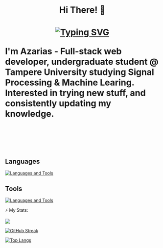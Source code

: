 <!-- -->
<p align="center">
  <h1 align="center">Hi There! 👋<h1>
</p>

<!-- - 🔭 I’m currently studying Signal Processing and Machine Learning @ Tampere University
- 🌱 I’m currently learning how to use python for Machine Learning.
- 👯 I’m looking to collaborate on ...
- 🤔 I’m looking for help with ...
- ⚡ Fun fact: ... -->

 <!-- <div align="center" width="50">
  <img align="center" alt="GIF" src="./mygif.gif" />
</div> 

<div id="header" align="center">
  <img src="https://media.giphy.com/media/M9gbBd9nbDrOTu1Mqx/giphy.gif" width="100"/>
</div> -->

 <p align="center">
 <a href="https://git.io/typing-svg"><img src="https://readme-typing-svg.herokuapp.com?font=Fira+Code&pause=2000&center=true&vCenter=true&color=green&size=40&width=800&height=100&lines=Welcome+to+My+Workspace;"
alt="Typing SVG" /></a>
   <!-- I'm+a+Full-Stack+Web+Developer -->
</p>


I'm Azarias - Full-stack web developer, undergraduate student @ Tampere University studying Signal Processing & Machine Learing. Interested in trying new stuff, and consistently updating my knowledge.  

<br> <br>

##  Languages

[![Languages and Tools](https://skillicons.dev/icons?i=python,javascript,react,typescript,html,css,java,cpp,nodejs)](https://skillicons.dev)
<!-- redux,ruby,rails,postgres,git,github,jest,bootstrap,tailwind,webpack,vscode,idea) -->

## Tools

[![Languages and Tools](https://skillicons.dev/icons?i=vscode,matlab,mongodb,github)](https://skillicons.dev)

<!--### Connect with me     
[![Languages and Frameworks](https://skillicons.dev/icons?i=linkedin,discord)](https://www.linkedin.com/in/amanuel-galema/)--> 

<!-- ![Azarias' GitHub stats](https://github-readme-stats.vercel.app/api?username=azariasabera&show_icons=true&bg_color=00000000) -->



⚡ My Stats:

![](https://github-readme-stats.vercel.app/api?username=azariasabera&theme=dark&hide_border=false&include_all_commits=true&count_private=true)<br/>

[![GitHub Streak](http://github-readme-streak-stats.herokuapp.com?user=azariasabera&theme=dark&border_radius=9)](https://git.io/streak-stats)
    
[![Top Langs](https://github-readme-stats.vercel.app/api/top-langs/?username=azariasabera&theme=dark&layout=compact)](https://github.com/azariasabera/github-readme-stats)
